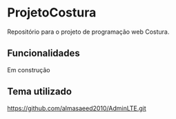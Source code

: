 # ProjetoCostura

Repositório para o projeto de programação web Costura.

## Funcionalidades

Em construção

## Tema utilizado
https://github.com/almasaeed2010/AdminLTE.git
